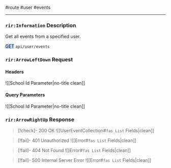 #route #user #events 

---
### `rir:Information` Description
Get all events from a specified user.

<mark style="background: #ADCCFFA6;">GET</mark> `api/user/events`
### `rir:ArrowLeftDown` Request

#### Headers

![[School Id Parameter|no-title clean]]

#### Query Parameters

![[School Id Parameter|no-title clean]]

### `rir:ArrowRightUp` Response

> [!check]- 200 OK
> ![[UserEventCollection#`fas List` Fields|clean]]

> [!fail]- 401 Unauthorized
![[Error#`fas List` Fields|clean]]

> [!fail]- 404 Not Found
![[Error#`fas List` Fields|clean]]

> [!fail]- 500 Internal Server Error
![[Error#`fas List` Fields|clean]]
